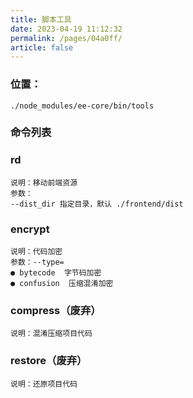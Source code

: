 ```yaml
---
title: 脚本工具
date: 2023-04-19 11:12:32
permalink: /pages/04a0ff/
article: false
---
```


### 位置：
```
./node_modules/ee-core/bin/tools
```
### 命令列表
###  rd 
```
说明：移动前端资源
参数：
--dist_dir 指定目录，默认 ./frontend/dist
```
###  encrypt
```
说明：代码加密
参数：--type=
● bytecode  字节码加密
● confusion  压缩混淆加密 
```
###  compress（废弃）
```
说明：混淆压缩项目代码
```
###  restore（废弃）
```
说明：还原项目代码
```


